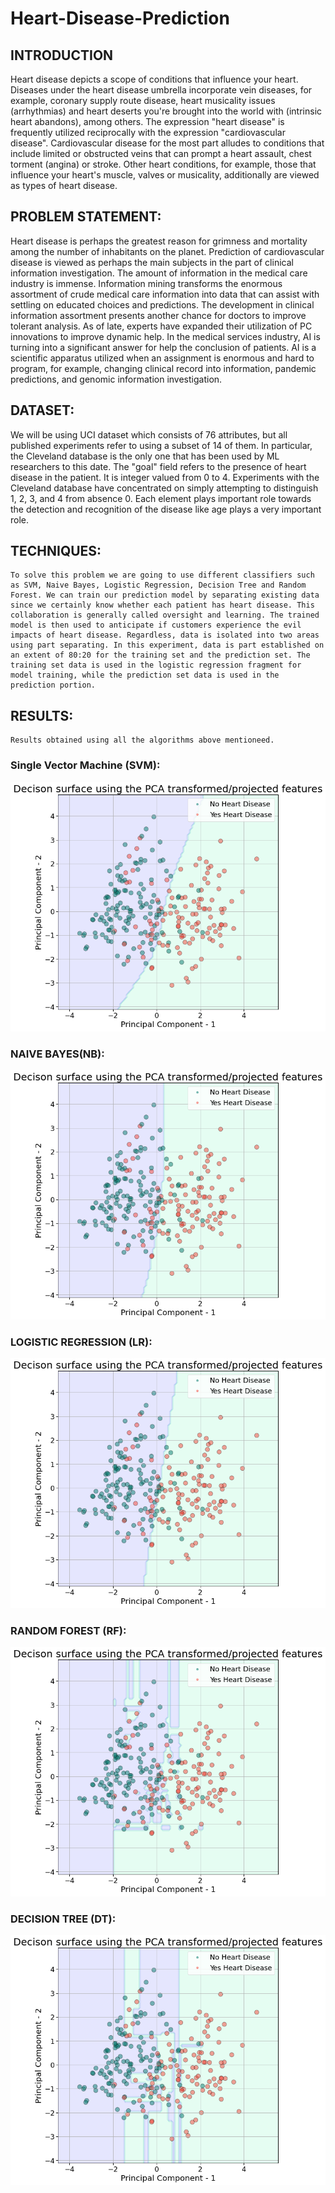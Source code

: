 # Heart-Disease-Prediction

## INTRODUCTION
Heart disease depicts a scope of conditions that influence your heart. Diseases under the heart disease umbrella incorporate vein diseases, for example, coronary supply route disease, heart musicality issues (arrhythmias) and heart deserts you're brought into the world with (intrinsic heart abandons), among others. The expression "heart disease" is frequently utilized reciprocally with the expression "cardiovascular disease". Cardiovascular disease for the most part alludes to conditions that include limited or obstructed veins that can prompt a heart assault, chest torment (angina) or stroke. Other heart conditions, for example, those that influence your heart's muscle, valves or musicality, additionally are viewed as types of heart disease. 

## PROBLEM STATEMENT:

Heart disease is perhaps the greatest reason for grimness and mortality among the number of inhabitants on the planet. Prediction of cardiovascular disease is viewed as perhaps the main subjects in the part of clinical information investigation. The amount of information in the medical care industry is immense. Information mining transforms the enormous assortment of crude medical care information into data that can assist with settling on educated choices and predictions.
The development in clinical information assortment presents another chance for doctors to improve tolerant analysis. As of late, experts have expanded their utilization of PC innovations to improve dynamic help. In the medical services industry, AI is turning into a significant answer for help the conclusion of patients. AI is a scientific apparatus utilized when an assignment is enormous and hard to program, for example, changing clinical record into information, pandemic predictions, and genomic information investigation.

## DATASET:

We will be using UCI dataset which consists of 76 attributes, but all published experiments refer to using a subset of 14 of them. In particular, the Cleveland database is the only one that has been used by ML researchers to this date. The "goal" field refers to the presence of heart disease in the patient. It is integer valued from 0 to 4. Experiments with the Cleveland database have concentrated on simply attempting to distinguish 1, 2, 3, and 4 from absence 0.
Each element plays important role towards the detection and recognition of the disease like age plays a very important role.

## TECHNIQUES:
	To solve this problem we are going to use different classifiers such as SVM, Naive Bayes, Logistic Regression, Decision Tree and Random Forest. We can train our prediction model by separating existing data since we certainly know whether each patient has heart disease. This collaboration is generally called oversight and learning. The trained model is then used to anticipate if customers experience the evil impacts of heart disease. Regardless, data is isolated into two areas using part separating. In this experiment, data is part established on an extent of 80:20 for the training set and the prediction set. The training set data is used in the logistic regression fragment for model training, while the prediction set data is used in the prediction portion.

## RESULTS:
	Results obtained using all the algorithms above mentioneed.
	
### Single Vector Machine (SVM):
![GitHub Logo](/images/svm.png)

### NAIVE BAYES(NB):
![GitHub Logo](/images/naive.png)

### LOGISTIC REGRESSION (LR):
![GitHub Logo](/images/logistic.png)

### RANDOM FOREST (RF):
![GitHub Logo](/images/randomForest.png)

### DECISION TREE (DT):
![GitHub Logo](/images/decisionG.png)




